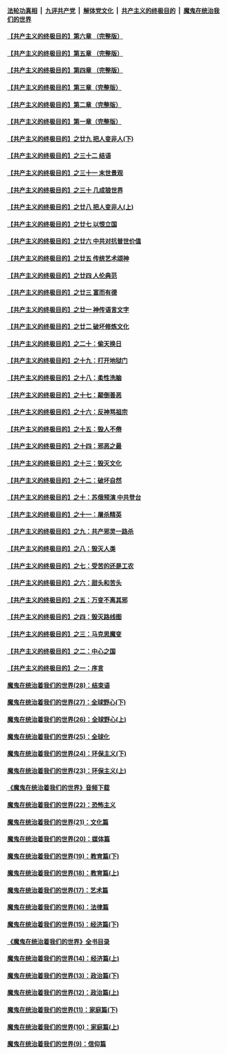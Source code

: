 ####  [法轮功真相](../../../../basic/blob/master/README.md?t=05291501) &nbsp;|&nbsp; [九评共产党](../../../../9ping.md/blob/master/README.md?t=05291501) &nbsp;|&nbsp; [解体党文化](../../../../jtdwh.md/blob/master/README.md?t=05291501)  &nbsp;|&nbsp; [共产主义的终极目的](../../../../gczydzjmd.md/blob/master/README.md?t=05291501) &nbsp;|&nbsp; [魔鬼在统治我们的世界](../../../../mgztzwmdsj.md/blob/master/README.md?t=05291501) 

#### [【共产主义的终极目的】第六章 （完整版）](../pages/nsc422/n11428913.md?t=05291501) 

#### [【共产主义的终极目的】第五章 （完整版）](../pages/nsc422/n11428912.md?t=05291501) 

#### [【共产主义的终极目的】第四章 （完整版）](../pages/nsc422/n11428907.md?t=05291501) 

#### [【共产主义的终极目的】第三章（完整版）](../pages/nsc422/n11428848.md?t=05291501) 

#### [【共产主义的终极目的】第二章（完整版）](../pages/nsc422/n11428831.md?t=05291501) 

#### [【共产主义的终极目的】第一章（完整版）](../pages/nsc422/n11417651.md?t=05291501) 

#### [【共产主义的终极目的】之廿九 把人变非人(下)](../pages/nsc422/n11344140.md?t=05291501) 

#### [【共产主义的终极目的】之三十二 结语](../pages/nsc422/n11360535.md?t=05291501) 

#### [【共产主义的终极目的】之三十一 末世景观](../pages/nsc422/n11351129.md?t=05291501) 

#### [【共产主义的终极目的】之三十 几成狼世界](../pages/nsc422/n11348280.md?t=05291501) 

#### [【共产主义的终极目的】之廿八 把人变非人(上)](../pages/nsc422/n11340492.md?t=05291501) 

#### [【共产主义的终极目的】之廿七 以恨立国](../pages/nsc422/n11336944.md?t=05291501) 

#### [【共产主义的终极目的】之廿六 中共对抗普世价值](../pages/nsc422/n11324785.md?t=05291501) 

#### [【共产主义的终极目的】之廿五 传统艺术颂神](../pages/nsc422/n11296396.md?t=05291501) 

#### [【共产主义的终极目的】之廿四 人伦典范](../pages/nsc422/n11296397.md?t=05291501) 

#### [【共产主义的终极目的】之廿三 富而有德](../pages/nsc422/n11283598.md?t=05291501) 

#### [【共产主义的终极目的】之廿一 神传语言文字](../pages/nsc422/n11263265.md?t=05291501) 

#### [【共产主义的终极目的】之廿二 破坏修炼文化](../pages/nsc422/n11245728.md?t=05291501) 

#### [【共产主义的终极目的】之二十：偷天换日](../pages/nsc422/n11238846.md?t=05291501) 

#### [【共产主义的终极目的】之十九：打开地狱门](../pages/nsc422/n11206376.md?t=05291501) 

#### [【共产主义的终极目的】之十八：柔性洗脑](../pages/nsc422/n11199994.md?t=05291501) 

#### [【共产主义的终极目的】之十七：颠倒善恶](../pages/nsc422/n11179782.md?t=05291501) 

#### [【共产主义的终极目的】之十六：反神骂祖宗](../pages/nsc422/n11166798.md?t=05291501) 

#### [【共产主义的终极目的】之十五：毁人不倦](../pages/nsc422/n11166792.md?t=05291501) 

#### [【共产主义的终极目的】之十四：邪恶之最](../pages/nsc422/n11150249.md?t=05291501) 

#### [【共产主义的终极目的】之十三：毁灭文化](../pages/nsc422/n11135227.md?t=05291501) 

#### [【共产主义的终极目的】之十二：破坏自然](../pages/nsc422/n11135214.md?t=05291501) 

#### [【共产主义的终极目的】之十：苏俄预演 中共登台](../pages/nsc422/n11118424.md?t=05291501) 

#### [【共产主义的终极目的】之十一：屠杀精英](../pages/nsc422/n11118442.md?t=05291501) 

#### [【共产主义的终极目的】之九：共产邪灵一路杀](../pages/nsc422/n11114139.md?t=05291501) 

#### [【共产主义的终极目的】之八：毁灭人类](../pages/nsc422/n11108503.md?t=05291501) 

#### [【共产主义的终极目的】之七：受苦的还是工农](../pages/nsc422/n11101809.md?t=05291501) 

#### [【共产主义的终极目的】之六：甜头和苦头](../pages/nsc422/n11096971.md?t=05291501) 

#### [【共产主义的终极目的】之五：万变不离其邪](../pages/nsc422/n11091285.md?t=05291501) 

#### [【共产主义的终极目的】之四：毁灭路线图](../pages/nsc422/n11086284.md?t=05291501) 

#### [【共产主义的终极目的】之三：马克思魔变](../pages/nsc422/n11061941.md?t=05291501) 

#### [【共产主义的终极目的】之二：中心之国](../pages/nsc422/n11047728.md?t=05291501) 

#### [【共产主义的终极目的】之一：序言](../pages/nsc422/n11086077.md?t=05291501) 

#### [魔鬼在统治着我们的世界(28)：结束语](../pages/nsc422/n10936246.md?t=05291501) 

#### [魔鬼在统治着我们的世界(27)：全球野心(下)](../pages/nsc422/n10928319.md?t=05291501) 

#### [魔鬼在统治着我们的世界(26)：全球野心(上)](../pages/nsc422/n10900318.md?t=05291501) 

#### [魔鬼在统治着我们的世界(25)：全球化](../pages/nsc422/n10788205.md?t=05291501) 

#### [魔鬼在统治着我们的世界(24)：环保主义(下)](../pages/nsc422/n10695307.md?t=05291501) 

#### [魔鬼在统治着我们的世界(23)：环保主义(上)](../pages/nsc422/n10688613.md?t=05291501) 

#### [《魔鬼在统治着我们的世界》音频下载](../pages/nsc422/n10635553.md?t=05291501) 

#### [魔鬼在统治着我们的世界(22)：恐怖主义](../pages/nsc422/n10614727.md?t=05291501) 

#### [魔鬼在统治着我们的世界(21)：文化篇](../pages/nsc422/n10597706.md?t=05291501) 

#### [魔鬼在统治着我们的世界(20)：媒体篇](../pages/nsc422/n10586579.md?t=05291501) 

#### [魔鬼在统治着我们的世界(19)：教育篇(下)](../pages/nsc422/n10564808.md?t=05291501) 

#### [魔鬼在统治着我们的世界(18)：教育篇(上)](../pages/nsc422/n10526970.md?t=05291501) 

#### [魔鬼在统治着我们的世界(17)：艺术篇](../pages/nsc422/n10499093.md?t=05291501) 

#### [魔鬼在统治着我们的世界(16)：法律篇](../pages/nsc422/n10485969.md?t=05291501) 

#### [魔鬼在统治着我们的世界(15)：经济篇(下)](../pages/nsc422/n10469975.md?t=05291501) 

#### [《魔鬼在统治着我们的世界》全书目录](../pages/nsc422/n10464261.md?t=05291501) 

#### [魔鬼在统治着我们的世界(14)：经济篇(上)](../pages/nsc422/n10457370.md?t=05291501) 

#### [魔鬼在统治着我们的世界(13)：政治篇(下)](../pages/nsc422/n10448270.md?t=05291501) 

#### [魔鬼在统治着我们的世界(12)：政治篇(上)](../pages/nsc422/n10444576.md?t=05291501) 

#### [魔鬼在统治着我们的世界(11)：家庭篇(下)](../pages/nsc422/n10440961.md?t=05291501) 

#### [魔鬼在统治着我们的世界(10)：家庭篇(上)](../pages/nsc422/n10435448.md?t=05291501) 

#### [魔鬼在统治着我们的世界(9)：信仰篇](../pages/nsc422/n10432159.md?t=05291501) 

